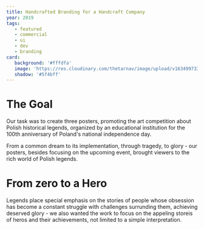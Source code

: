 ```yaml
---
title: Handcrafted Branding for a Handcraft Company
year: 2019
tags:
   - featured
   - commercial
   - ui
   - dev
   - branding
card:
   background: '#fffdfa'
   image: 'https://res.cloudinary.com/thetarnav/image/upload/v1634997331/portfolio/renkidzielo/hero_fmor7f.png'
   shadow: '#5f4bff'
---
```


# The Goal

Our task was to create three posters, promoting the art competition about Polish historical legends, organized by an educational institution for the 100th anniversary of Poland's national independence day.

From a common dream to its implementation, through tragedy, to glory - our posters, besides focusing on the upcoming event, brought viewers to the rich world of Polish legends.

# From zero to a Hero

Legends place special emphasis on the stories of people whose obsession has become a constant struggle with challenges surrunding them, achieving deserved glory - we also wanted the work to focus on the appeling storeis of heros and their achievements, not limited to a simple interpretation.
